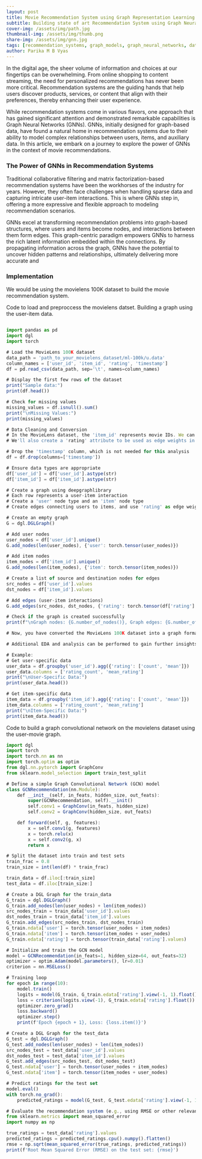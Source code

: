 ```yaml
---
layout: post
title: Movie Recommendation System using Graph Representation Learning
subtitle: Building state of art Recommendation System using Graph Neural Networks
cover-img: /assets/img/path.jpg
thumbnail-img: /assets/img/thumb.png
share-img: /assets/img/gnn.jpg
tags: [recommendation_systems, graph_models, graph_neural_networks, data_science, machine_learning]
author: Parika M B Vyas
---
```


In the digital age, the sheer volume of information and choices at our fingertips can be overwhelming. From online shopping to content streaming, the need for personalized recommendations has never been more critical. Recommendation systems are the guiding hands that help users discover products, services, or content that align with their preferences, thereby enhancing their user experience.

While recommendation systems come in various flavors, one approach that has gained significant attention and demonstrated remarkable capabilities is Graph Neural Networks (GNNs). GNNs, initially designed for graph-based data, have found a natural home in recommendation systems due to their ability to model complex relationships between users, items, and auxiliary data. In this article, we embark on a journey to explore the power of GNNs in the context of movie recommendations.

### The Power of GNNs in Recommendation Systems

Traditional collaborative filtering and matrix factorization-based recommendation systems have been the workhorses of the industry for years. However, they often face challenges when handling sparse data and capturing intricate user-item interactions. This is where GNNs step in, offering a more expressive and flexible approach to modeling recommendation scenarios.

GNNs excel at transforming recommendation problems into graph-based structures, where users and items become nodes, and interactions between them form edges. This graph-centric paradigm empowers GNNs to harness the rich latent information embedded within the connections. By propagating information across the graph, GNNs have the potential to uncover hidden patterns and relationships, ultimately delivering more accurate and 

### Implementation 

We would be using the movielens 100K dataset to build the movie recommendation system. 

Code to load and preproccess the movielens datset. Building a graph using the user-item data.

```javascript

import pandas as pd
import dgl
import torch

# Load the MovieLens 100K dataset
data_path = 'path_to_your_movielens_dataset/ml-100k/u.data'
column_names = ['user_id', 'item_id', 'rating', 'timestamp']
df = pd.read_csv(data_path, sep='\t', names=column_names)

# Display the first few rows of the dataset
print("Sample data:")
print(df.head())

# Check for missing values
missing_values = df.isnull().sum()
print("\nMissing Values:")
print(missing_values)

# Data Cleaning and Conversion
# In the MovieLens dataset, the 'item_id' represents movie IDs. We can consider it as nodes for our graph.
# We'll also create a 'rating' attribute to be used as edge weights in the graph.

# Drop the 'timestamp' column, which is not needed for this analysis
df = df.drop(columns=['timestamp'])

# Ensure data types are appropriate
df['user_id'] = df['user_id'].astype(str)
df['item_id'] = df['item_id'].astype(str)

# Create a graph using deepgraphlibrary
# Each row represents a user-item interaction
# Create a 'user' node type and an 'item' node type
# Create edges connecting users to items, and use 'rating' as edge weights

# Create an empty graph
G = dgl.DGLGraph()

# Add user nodes
user_nodes = df['user_id'].unique()
G.add_nodes(len(user_nodes), {'user': torch.tensor(user_nodes)})

# Add item nodes
item_nodes = df['item_id'].unique()
G.add_nodes(len(item_nodes), {'item': torch.tensor(item_nodes)})

# Create a list of source and destination nodes for edges
src_nodes = df['user_id'].values
dst_nodes = df['item_id'].values

# Add edges (user-item interactions)
G.add_edges(src_nodes, dst_nodes, {'rating': torch.tensor(df['rating'].values)})

# Check if the graph is created successfully
print(f"\nGraph nodes: {G.number_of_nodes()}, Graph edges: {G.number_of_edges()}")

# Now, you have converted the MovieLens 100K dataset into a graph format suitable for GNNs using deepgraphlibrary.

# Additional EDA and analysis can be performed to gain further insights and to build the GNN model.

# Example:
# Get user-specific data
user_data = df.groupby('user_id').agg({'rating': ['count', 'mean']})
user_data.columns = ['rating_count', 'mean_rating']
print("\nUser-Specific Data:")
print(user_data.head())

# Get item-specific data
item_data = df.groupby('item_id').agg({'rating': ['count', 'mean']})
item_data.columns = ['rating_count', 'mean_rating']
print("\nItem-Specific Data:")
print(item_data.head())


```

Code to build a graph convolutional network on the movielens dataset using the user-movie graph.

```javascript
import dgl
import torch
import torch.nn as nn
import torch.optim as optim
from dgl.nn.pytorch import GraphConv
from sklearn.model_selection import train_test_split

# Define a simple Graph Convolutional Network (GCN) model
class GCNRecommendation(nn.Module):
    def __init__(self, in_feats, hidden_size, out_feats):
        super(GCNRecommendation, self).__init()
        self.conv1 = GraphConv(in_feats, hidden_size)
        self.conv2 = GraphConv(hidden_size, out_feats)

    def forward(self, g, features):
        x = self.conv1(g, features)
        x = torch.relu(x)
        x = self.conv2(g, x)
        return x

# Split the dataset into train and test sets
train_frac = 0.8
train_size = int(len(df) * train_frac)

train_data = df.iloc[:train_size]
test_data = df.iloc[train_size:]

# Create a DGL Graph for the train_data
G_train = dgl.DGLGraph()
G_train.add_nodes(len(user_nodes) + len(item_nodes))
src_nodes_train = train_data['user_id'].values
dst_nodes_train = train_data['item_id'].values
G_train.add_edges(src_nodes_train, dst_nodes_train)
G_train.ndata['user'] = torch.tensor(user_nodes + item_nodes)
G_train.ndata['item'] = torch.tensor(item_nodes + user_nodes)
G_train.edata['rating'] = torch.tensor(train_data['rating'].values)

# Initialize and train the GCN model
model = GCNRecommendation(in_feats=1, hidden_size=64, out_feats=32)
optimizer = optim.Adam(model.parameters(), lr=0.01)
criterion = nn.MSELoss()

# Training loop
for epoch in range(10):
    model.train()
    logits = model(G_train, G_train.edata['rating'].view(-1, 1).float())
    loss = criterion(logits.view(-1), G_train.edata['rating'].float())
    optimizer.zero_grad()
    loss.backward()
    optimizer.step()
    print(f'Epoch {epoch + 1}, Loss: {loss.item()}')

# Create a DGL Graph for the test_data
G_test = dgl.DGLGraph()
G_test.add_nodes(len(user_nodes) + len(item_nodes))
src_nodes_test = test_data['user_id'].values
dst_nodes_test = test_data['item_id'].values
G_test.add_edges(src_nodes_test, dst_nodes_test)
G_test.ndata['user'] = torch.tensor(user_nodes + item_nodes)
G_test.ndata['item'] = torch.tensor(item_nodes + user_nodes)

# Predict ratings for the test set
model.eval()
with torch.no_grad():
    predicted_ratings = model(G_test, G_test.edata['rating'].view(-1, 1).float())

# Evaluate the recommendation system (e.g., using RMSE or other relevant metrics)
from sklearn.metrics import mean_squared_error
import numpy as np

true_ratings = test_data['rating'].values
predicted_ratings = predicted_ratings.cpu().numpy().flatten()
rmse = np.sqrt(mean_squared_error(true_ratings, predicted_ratings))
print(f'Root Mean Squared Error (RMSE) on the test set: {rmse}')


```













